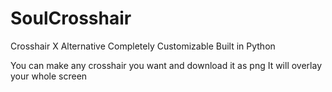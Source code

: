 # SoulCrosshair
Crosshair X Alternative Completely Customizable Built in Python

You can make any crosshair you want and download it as png
It will overlay your whole screen
